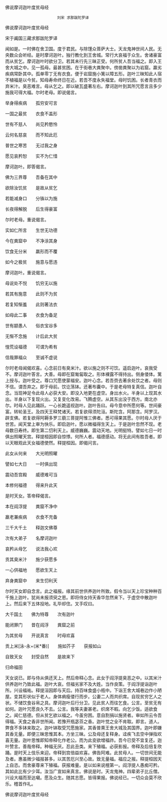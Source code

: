   佛说摩诃迦叶度贫母经  

                        　　刘宋 求那跋陀罗译  

佛说摩诃迦叶度贫母经  

宋于阗国三藏求那跋陀罗译  

闻如是。一时佛在舍卫国。度于君民。与除馑众菩萨大士。天龙鬼神世间人民。无央数众会听经。是时摩诃迦叶。独行教化到王舍城。常行大哀福于众生。舍诸豪富而从贫乞。摩诃迦叶时欲分卫。若其未行先三昧正受。何所贫人吾当福之。即入王舍大城之中。见一孤母。最甚贫困。在于街巷大粪聚中。傍凿粪聚以为岩窟。羸劣疾病常卧其中。孤单零丁无有衣食。便于岩窟施小篱以障五形。迦叶三昧知此人宿不植福是以今贫。知母寿命终日在近。若吾不度永失福堂。母时饥困。长者青衣而弃米汁。臭恶难言。母从乞之。即以破瓦盛著左右。摩诃迦叶到其所咒愿言且多少施我可得大福。尔时老母。即说偈言。  

举身得疾病　　孤穷安可言  

一国之最贫　　衣食不盖形  

世有不慈人　　尚见矜愍怜  

云何名慈哀　　而不知此厄  

普世之寒苦　　无过我之身  

愿见哀矜恕　　实不为仁惜  

摩诃迦叶。即答偈言。  

佛为三界尊　　吾备在其中  

欲除汝饥贫　　是故从贫乞  

若能减身口　　分铢以为施  

长夜得解脱　　后生得豪富  

尔时老母。重说偈言。  

实如仁所言　　生世无功德  

今在粪窟中　　不净涂其身  

饮食无分米　　羸形而不覆  

如今之极贫　　施意与愿违  

摩诃迦叶。重说偈言。  

母说处不悦　　饥穷无以施  

若其有施意　　此则不为贫  

若复知惭羞　　此则著法衣  

如母此二事　　衣食为备足  

世有颛愚人　　俗衣宝谷多  

无惭不念施　　计后此大贫  

惶荒设福德　　可谓为希有  

信哉罪福众　　至诚不虚说  

尔时老母闻偈欢喜。心念前日有臭米汁。欲以施之则不可饮。遥启迦叶。哀我受不。摩诃迦叶答言。大善。母即在窟匍匐取之。形体裸露不得持出。侧身偻体。篱上授与。迦叶受之。尊口咒愿使蒙福安。迦叶心念。若吾赍去著余处饮之者。母则不信。谓吾弃之。即于母前。饮讫荡钵。还著布囊中。于是老母特复真信。迦叶自念。当现神足令此母人必获大安。即没入地更在虚空。身出水火。半身以上现其水出。半身以下复现火出。又复变化改易。飞腾虚空。从其东出没于西方。南北亦尔。时母人见此踊跃。一心长跪遥视迦叶。迦叶告曰。母今意中所愿何等。世间豪富。转轮圣王。及四天王释梵诸天。若复欲得须陀洹。斯陀含。阿那含。阿罗汉。辟支佛。若复欲得阿耨多罗三藐三菩提阿惟三佛者。悉可得果其愿。尔时母人厌于世苦。闻天堂上审为快乐。即启迦叶。愿以微福得生天上。于是迦叶忽然不现。老母数日寿终。即生第二忉利天上。威德巍巍。震动天地。光明挺特。譬如七日一时俱出照曜天宫。释提桓因即自惊悸。何所人者。福德感动。将无此间有胜吾者。即以天眼观此天女福德使然。释提桓因。即偈问言。  

此女从何来　　大光明照曜  

譬如七大日　　一时俱出现  

震动吾宫殿　　威德难可当  

本修何福德　　得来升此天  

是时天女。答帝释偈言。  

本在阎浮提　　粪窟不净中  

羸老兼疾病　　衣食不充备  

三千大千土　　释迦文佛尊  

次有大弟子　　名摩诃迦叶  

哀矜从母乞　　说法我心欢  

贡其臭米汁　　施少获愿多  

一心供福地　　愿欲生天上  

弃身粪窟中　　来生忉利天  

尔时天女即自念言。此之福报。缘其前世供养迦叶所致。假令当以天上珍宝种种百千施上迦叶。犹尚未报须臾之恩。即将侍女持天香华忽然来下。于虚空中散迦叶上。然后来下五体投地。礼毕却住。叉手叹曰。  

大千国土　　佛为特尊　　次有迦叶  

能闭罪门　　昔在阎浮　　粪窟之前  

为其贫母　　开说真言　　时母欢喜  

贡上米[泳-永+(米*番)]　　施如芥子　　获报如山  

自致天女　　封受自然　　是故来下  

归命福田  

天女说已。即与侍从俱还天上。然后帝释心念。此女于阎浮提臭恶之中。以其米汁供养迦叶乃致此福。迦叶大哀。但福劣家不及大姓。当作良策。于阎浮提诣迦叶所。兴设福祐。释提洹因即与天后。持百味食盛小瓶中。下诣王舍大城巷边作小陋屋。变其形状似于老人。身体痟瘦偻行而步。公妻二人而共织席。自现贫穷乞人之状。不储饮食谷帛之具。摩诃迦叶后行分卫。见此贫人而往乞食。公言。至贫无有如何。迦叶咒愿良久不去。公言。我等夫妻甚老。织席不暇。向乞少饭。适欲食之。闻仁慈德。但从贫乞欲以福之。今虽穷困。意自割捐以施贤者。审如所云令吾得福。天食之香非世所闻。若豫开瓶苾芬之香。迦叶觉之全不肯取。即言。道人。弊食不多钵来取之。迦叶钵取受咒愿施家。其香普熏王舍大城及其国界。迦叶即嫌其香无量。即便三昧思惟其本。方坐三昧。公及母还复释身。迳疾飞去空中弹指欢喜无量。迦叶思惟即知帝释化作老公。而为此变欲增福祚。吾今已受不宜复还。迦叶赞言。善哉帝释。种福无厌。忍此丑类。来下殖福。必获影报。帝释及后倍复欣踊。是时天上伎乐来迎。帝释到宫倍益欢喜。佛告阿难。此贫母人。一切世间无能及者。惠虽微少福报甚多。以其苦厄兴至心故。致无量福。福应之报。释提桓因天上自恣。而舍豪尊来下殖福。获报难量。是以如来说檀第一。阎浮提人愚痴可矜。其如此比有少少耳。汝当广宣如来真言。佛说是时。天龙鬼神。四辈弟子比丘僧。兴设大福而至达嚫。愿及众生。随其志愿。皆得果报。佛说经已。一切众会莫不欣乐。稽首作礼。  

佛说摩诃迦叶度贫母经  
